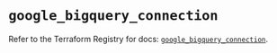 # `google_bigquery_connection`

Refer to the Terraform Registry for docs: [`google_bigquery_connection`](https://registry.terraform.io/providers/hashicorp/google/5.29.0/docs/resources/bigquery_connection).
